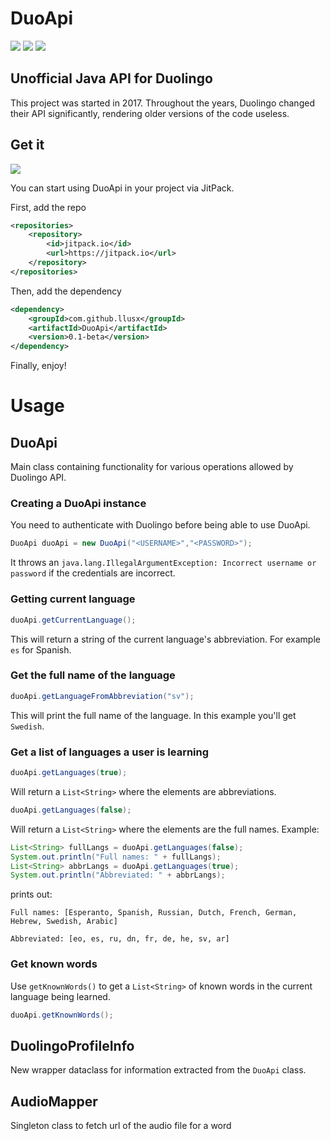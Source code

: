 # DuoApi
[![](https://img.shields.io/github/languages/top/latiif/DuoApi.svg)]()
[![](https://img.shields.io/github/last-commit/latiif/DuoApi)]()
[![](https://img.shields.io/maintenance/yes/2020)]()



Unofficial Java API for Duolingo
---

This project was started in 2017. 
Throughout the years, Duolingo changed their API significantly, rendering older versions of the code useless.

## Get it
 
[![](https://jitpack.io/v/llusx/DuoApi.svg)](https://jitpack.io/#llusx/DuoApi)

You can start using DuoApi in your project via JitPack.

First, add the repo
```xml
<repositories>
    <repository>
        <id>jitpack.io</id>
        <url>https://jitpack.io</url>
    </repository>
</repositories>
```
Then, add the dependency
```xml
<dependency>
    <groupId>com.github.llusx</groupId>
    <artifactId>DuoApi</artifactId>
    <version>0.1-beta</version>
</dependency>
```
Finally, enjoy!

# Usage

## DuoApi
Main class containing functionality for various operations allowed by Duolingo API.

### Creating a DuoApi instance
You need to authenticate with Duolingo before being able to use DuoApi.

```java
DuoApi duoApi = new DuoApi("<USERNAME>","<PASSWORD>");
```
It throws an `java.lang.IllegalArgumentException: Incorrect username or password` if the credentials are incorrect.
### Getting current language
```java
duoApi.getCurrentLanguage();
```
This will return a string of the current language's abbreviation. For example `es` for Spanish. 

### Get the full name of the language
```java
duoApi.getLanguageFromAbbreviation("sv");
```
This will print the full name of the language. In this example you'll get `Swedish`.


### Get a list of languages a user is learning
```java
duoApi.getLanguages(true);
```
Will return a `List<String>` where the elements are abbreviations.
```java
duoApi.getLanguages(false);
```
Will return a `List<String>` where the elements are the full names.
Example:
```java
List<String> fullLangs = duoApi.getLanguages(false);
System.out.println("Full names: " + fullLangs);
List<String> abbrLangs = duoApi.getLanguages(true);
System.out.println("Abbreviated: " + abbrLangs);
```
prints out:

``Full names: [Esperanto, Spanish, Russian, Dutch, French, German, Hebrew, Swedish, Arabic]``

``Abbreviated: [eo, es, ru, dn, fr, de, he, sv, ar]``

### Get known words
Use `getKnownWords()` to get a `List<String>` of known words in the current language being learned.
```java 
duoApi.getKnownWords();
```

## DuolingoProfileInfo
New wrapper dataclass for information extracted from the `DuoApi` class.
## AudioMapper
Singleton class to fetch url of the audio file for a word
